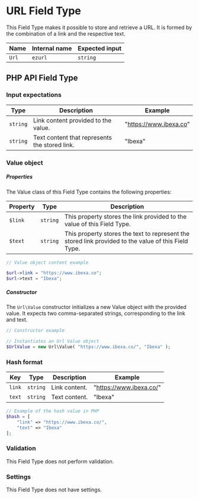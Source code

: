 # URL Field Type

This Field Type makes it possible to store and retrieve a URL. It is formed by the combination of a link and the respective text.

| Name  | Internal name | Expected input |
|-------|---------------|----------------|
| `Url` | `ezurl`       | `string`       |

## PHP API Field Type

### Input expectations

|Type|Description|Example|
|------|------|------|
|`string`|Link content provided to the value.|"https://www.ibexa.co"|
|`string`|Text content that represents the stored link.|"Ibexa"|

### Value object

##### Properties

The Value class of this Field Type contains the following properties:

| Property | Type     | Description|
|----------|----------|------------|
| `$link`  | `string` | This property stores the link provided to the value of this Field Type.                              |
| `$text`  | `string` | This property stores the text to represent the stored link provided to the value of this Field Type. |

``` php
// Value object content example

$url->link = "https://www.ibexa.co";
$url->text = "Ibexa";
```

##### Constructor

The `Url\Value` constructor initializes a new Value object with the provided value. It expects two comma-separated strings, corresponding to the link and text.

``` php
// Constructor example

// Instantiates an Url Value object
$UrlValue = new Url\Value( "https://www.ibexa.co/", "Ibexa" );
```
### Hash format

| Key    | Type     | Description   | Example                 |
|--------|----------|---------------|-------------------------|
| `link` | `string` | Link content. | "https://www.ibexa.co/" |
| `text` | `string` | Text content. | "Ibexa"                 |

```php
// Example of the hash value in PHP
$hash = [
    "link" => "https://www.ibexa.co/",
    "text" => "Ibexa"
];

```

### Validation

This Field Type does not perform validation.

### Settings

This Field Type does not have settings.
